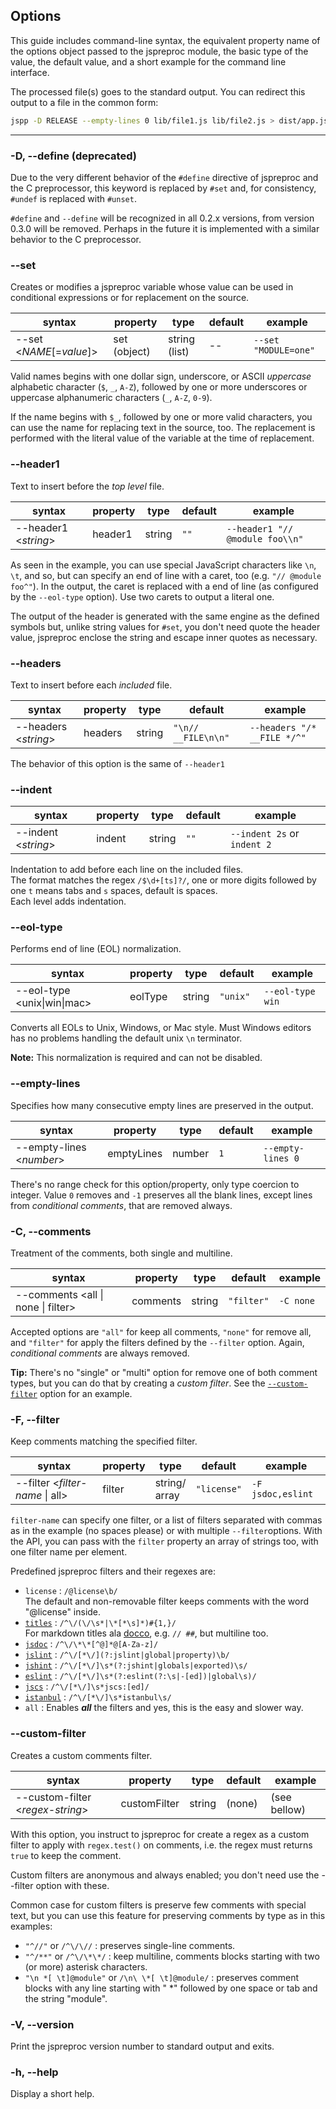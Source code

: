 ## Options

This guide includes command-line syntax, the equivalent property name of the options object passed to the jspreproc module, the basic type of the value, the default value, and a short example for the command line interface.

The processed file(s) goes to the standard output. You can redirect this output to a file in the common form:

```sh
jspp -D RELEASE --empty-lines 0 lib/file1.js lib/file2.js > dist/app.js
```

---

### -D, --define (deprecated)

Due to the very different behavior of the `#define` directive of jspreproc and the C preprocessor, this keyword is replaced by `#set` and, for consistency, `#undef` is replaced with `#unset`.

`#define` and `--define` will be recognized in all 0.2.x versions, from version 0.3.0 will be removed. Perhaps in the future it is implemented with a similar behavior to the C preprocessor.


### --set

Creates or modifies a jspreproc variable whose value can be used in conditional expressions or for replacement on the source.

syntax | property | type | default | example
-------|----------|------|---------|---------
--set &lt;_NAME_[=_value_]> | set (object) | string (list) | -- | `--set "MODULE=one"`

Valid names begins with one dollar sign, underscore, or ASCII _uppercase_ alphabetic character (`$`, `_`, `A-Z`), followed by one or more underscores or uppercase alphanumeric characters (`_`, `A-Z`, `0-9`).

If the name begins with `$_`, followed by one or more valid characters, you can use the name for replacing text in the source, too. The replacement is performed with the literal value of the variable at the time of replacement.
 

### --header1

Text to insert before the _top level_ file.  

syntax | property | type | default | example
-------|----------|------|---------|---------
--header1 &lt;_string_> | header1 | string | `""` | `--header1 "// @module foo\\n"`

As seen in the example, you can use special JavaScript characters like `\n`, `\t`, and so, but can specify an end of line with a caret, too (e.g. `"// @module foo^"`). In the output, the caret is replaced with a end of line (as configured by the `--eol-type` option). Use two carets to output a literal one.  

The output of the header is generated with the same engine as the defined symbols but, unlike string values for `#set`, you don't need quote the header value, jspreproc enclose the string and escape inner quotes as necessary.


### --headers

Text to insert before each _included_ file.

syntax | property | type | default | example
-------|----------|------|---------|---------
--headers &lt;_string_> | headers | string | `"\n// __FILE\n\n"` | `--headers "/* __FILE */^"`

The behavior of this option is the same of `--header1`


### --indent

syntax | property | type | default | example
-------|----------|------|---------|---------
--indent &lt;_string_> | indent | string | `""` | `--indent 2s` or `indent 2`

Indentation to add before each line on the included files.  
The format matches the regex `/$\d+[ts]?/`, one or more digits followed by one `t` means tabs and `s` spaces, default is spaces.  
Each level adds indentation.


### --eol-type

Performs end of line (EOL) normalization.

syntax | property | type | default | example
-------|----------|------|---------|---------
--eol-type &lt;unix&#x7C;win&#x7C;mac> | eolType | string | `"unix"` | `--eol-type win`

Converts all EOLs to Unix, Windows, or Mac style. Must Windows editors has no problems handling the default unix `\n` terminator.

**Note:** This normalization is required and can not be disabled.


### --empty-lines

Specifies how many consecutive empty lines are preserved in the output.

syntax | property | type | default | example
-------|----------|------|---------|---------
--empty-lines &lt;_number_> | emptyLines | number | `1` | `--empty-lines 0`

There's no range check for this option/property, only type coercion to integer. Value `0` removes and `-1` preserves all the blank lines, except lines from _conditional comments_, that are removed always.


### -C, --comments

Treatment of the comments, both single and multiline.

syntax | property | type | default | example
-------|----------|------|---------|---------
--comments &lt;all &#x7C; none &#x7C; filter> | comments | string | `"filter"` | `-C none`

Accepted options are `"all"` for keep all comments, `"none"` for remove all, and `"filter"` for apply the filters defined by the `--filter` option. Again, _conditional comments_ are always removed.

**Tip:** There's no "single" or "multi" option for remove one of both comment types, but you can do that by creating a _custom filter_. See the [`--custom-filter`](#--custom-filter) option for an example. 


### -F, --filter

Keep comments matching the specified filter.

syntax | property | type | default | example
-------|----------|------|---------|---------
--filter &lt;_filter-name_ &#x7C; all> | filter | string/<br>array | `"license"` | `-F jsdoc,eslint`

`filter-name` can specify one filter, or a list of filters separated with commas as in the example (no spaces please) or with multiple `--filter`options. With the API, you can pass with the `filter` property an array of strings too, with one filter name per element.

Predefined jspreproc filters and their regexes are:

- `license` : `/@license\b/`  
   The default and non-removable filter keeps comments with the word "@license" inside.
- [`titles`][titles] : `/^\/(\/\s*|\*[*\s]*)#{1,}/`  
   For markdown titles ala [docco](jashkenas.github.io/docco/ "DOCCO page"), e.g. `// ##`, but multiline too.
- [`jsdoc`][jsdoc]   : `/^\/\*\*[^@]*@[A-Za-z]/`
- [`jslint`][jslint] : `/^\/[*\/](?:jslint|global|property)\b/`
- [`jshint`][jshint] : `/^\/[*\/]\s*(?:jshint|globals|exported)\s/`
- [`eslint`][eslint] : `/^\/[*\/]\s*(?:eslint(?:\s|-[ed])|global\s)/`
- [`jscs`][jscs]     : `/^\/[*\/]\s*jscs:[ed]/`
- [`istanbul`][istanbul] : `/^\/[*\/]\s*istanbul\s/`
- `all` : Enables _**all**_ the filters and yes, this is the easy and slower way.

[titles]: http://daringfireball.net/projects/markdown/ "John Gruber Markdown"
[jsdoc]:  http://usejsdoc.org/ "@use JSDoc"
[jslint]: http://www.jslint.com/ "Douglas Crockford JSLint"
[jshint]: http://jshint.com/ "JSHint site"
[eslint]: http://eslint.org/ "The pluggable linting utility for JavaScript and JSX"
[jscs]:   http://jscs.info/ "JSCS - JavaScript Code Style"
[istanbul]: https://gotwarlost.github.io/istanbul/ "a JS code coverage tool written in JS"


### --custom-filter

Creates a custom comments filter. 

syntax | property | type | default | example
-------|----------|------|---------|---------
--custom-filter &lt;_regex-string_> | customFilter | string | (none) | (see bellow)

With this option, you instruct to jspreproc for create a regex as a custom filter to apply with `regex.test()` on comments, i.e. the regex must returns `true` to keep the comment.

Custom filters are anonymous and always enabled; you don't need use the --filter option with these.

Common case for custom filters is preserve few comments with special text, but you can use this feature for preserving comments by type as in this examples:

- `"^//"` or `/^\/\//` : preserves single-line comments.
- `"^/**"` or `/^\/\*\*/` : keep multiline, comments blocks starting with two (or more) asterisk characters.
- `"\n *[ \t]@module"` or `/\n\ \*[ \t]@module/` : preserves comment blocks with any line starting with " \*" followed by one space or tab and the string "module". 


### -V, --version

Print the jspreproc version number to standard output and exits.  


### **-h, --help**

Display a short help.
